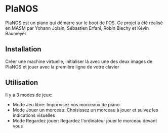 # PIaNOS

PIaNOS est un piano qui démarre sur le boot de l'OS. Ce projet a été réalisé en MASM par Yohann Jolain,
Sébastien Erfani, Robin Biechy et Kévin Baumeyer

## Installation

Créer une machine virtuelle, initialiser là avec une des deux images de PIaNOS et jouer avec la première ligne
de votre clavier

## Utilisation

Il y a 3 modes de jeux:

* Mode Jeu libre: Imporvisez vos morceaux de piano
* Mode Jouer un morceau: Choisissez un morceau à jouer et suivez les indications visuelles
* Mode Regardez jouer: Regardez l'ordinateur jouer le morceau devant vous
